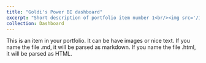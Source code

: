```yaml
---
title: "Goldi's Power BI dashboard"
excerpt: "Short description of portfolio item number 1<br/><img src='/images/500x300.png'>"
collection: Dashboard
---
```


This is an item in your portfolio. It can be have images or nice text. If you name the file .md, it will be parsed as markdown. If you name the file .html, it will be parsed as HTML. 
